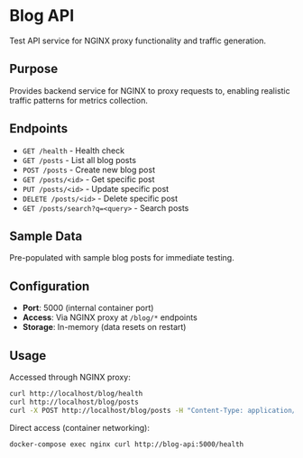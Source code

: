 # Blog API

Test API service for NGINX proxy functionality and traffic generation.

## Purpose

Provides backend service for NGINX to proxy requests to, enabling realistic traffic patterns for metrics collection.

## Endpoints

- `GET /health` - Health check
- `GET /posts` - List all blog posts
- `POST /posts` - Create new blog post
- `GET /posts/<id>` - Get specific post
- `PUT /posts/<id>` - Update specific post
- `DELETE /posts/<id>` - Delete specific post
- `GET /posts/search?q=<query>` - Search posts

## Sample Data

Pre-populated with sample blog posts for immediate testing.

## Configuration

- **Port**: 5000 (internal container port)
- **Access**: Via NGINX proxy at `/blog/*` endpoints
- **Storage**: In-memory (data resets on restart)

## Usage

Accessed through NGINX proxy:
```bash
curl http://localhost/blog/health
curl http://localhost/blog/posts
curl -X POST http://localhost/blog/posts -H "Content-Type: application/json" -d '{"title":"Test","content":"Test content"}'
```

Direct access (container networking):
```bash
docker-compose exec nginx curl http://blog-api:5000/health
```